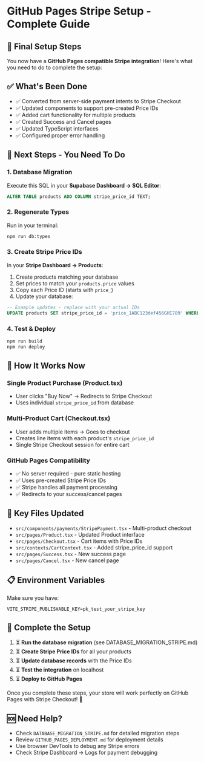 # GitHub Pages Stripe Setup - Complete Guide

## 🎯 **Final Setup Steps**

You now have a **GitHub Pages compatible Stripe integration**! Here's what you need to do to complete the setup:

## ✅ **What's Been Done**

- ✅ Converted from server-side payment intents to Stripe Checkout
- ✅ Updated components to support pre-created Price IDs  
- ✅ Added cart functionality for multiple products
- ✅ Created Success and Cancel pages
- ✅ Updated TypeScript interfaces
- ✅ Configured proper error handling

## 🔧 **Next Steps - You Need To Do**

### 1. Database Migration
Execute this SQL in your **Supabase Dashboard → SQL Editor**:

```sql
ALTER TABLE products ADD COLUMN stripe_price_id TEXT;
```

### 2. Regenerate Types
Run in your terminal:
```bash
npm run db:types
```

### 3. Create Stripe Price IDs
In your **Stripe Dashboard → Products**:

1. Create products matching your database
2. Set prices to match your `products.price` values
3. Copy each Price ID (starts with `price_`)
4. Update your database:

```sql
-- Example updates - replace with your actual IDs
UPDATE products SET stripe_price_id = 'price_1ABC123def456GHI789' WHERE title = 'Your Product Name';
```

### 4. Test & Deploy
```bash
npm run build
npm run deploy
```

## 🎉 **How It Works Now**

### Single Product Purchase (Product.tsx)
- User clicks "Buy Now" → Redirects to Stripe Checkout
- Uses individual `stripe_price_id` from database

### Multi-Product Cart (Checkout.tsx)  
- User adds multiple items → Goes to checkout
- Creates line items with each product's `stripe_price_id`
- Single Stripe Checkout session for entire cart

### GitHub Pages Compatibility
- ✅ No server required - pure static hosting
- ✅ Uses pre-created Stripe Price IDs
- ✅ Stripe handles all payment processing
- ✅ Redirects to your success/cancel pages

## 🔗 **Key Files Updated**

- `src/components/payments/StripePayment.tsx` - Multi-product checkout
- `src/pages/Product.tsx` - Updated Product interface  
- `src/pages/Checkout.tsx` - Cart items with Price IDs
- `src/contexts/CartContext.tsx` - Added stripe_price_id support
- `src/pages/Success.tsx` - New success page
- `src/pages/Cancel.tsx` - New cancel page

## 📋 **Environment Variables**

Make sure you have:
```env
VITE_STRIPE_PUBLISHABLE_KEY=pk_test_your_stripe_key
```

## 🎯 **Complete the Setup**

1. ⏳ **Run the database migration** (see DATABASE_MIGRATION_STRIPE.md)
2. ⏳ **Create Stripe Price IDs** for all your products  
3. ⏳ **Update database records** with the Price IDs
4. ⏳ **Test the integration** on localhost
5. ⏳ **Deploy to GitHub Pages**

Once you complete these steps, your store will work perfectly on GitHub Pages with Stripe Checkout! 🚀

## 🆘 **Need Help?**

- Check `DATABASE_MIGRATION_STRIPE.md` for detailed migration steps
- Review `GITHUB_PAGES_DEPLOYMENT.md` for deployment details
- Use browser DevTools to debug any Stripe errors
- Check Stripe Dashboard → Logs for payment debugging
